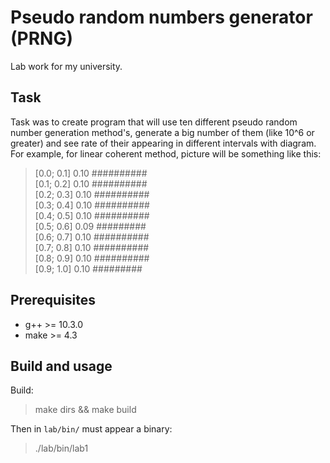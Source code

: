 # Pseudo random numbers generator (PRNG)
Lab work for my university.

## Task
Task was to create program that will use ten different pseudo random
number generation method's, generate a big number of them (like 10^6
or greater) and see rate of their appearing in different intervals 
with diagram.
For example, for linear coherent  method, picture will be something like this:
>[0.0; 0.1]      0.10    ##########  
[0.1; 0.2]      0.10    ##########  
[0.2; 0.3]      0.10    ##########  
[0.3; 0.4]      0.10    ##########  
[0.4; 0.5]      0.10    ##########  
[0.5; 0.6]      0.09    #########  
[0.6; 0.7]      0.10    ##########  
[0.7; 0.8]      0.10    ##########  
[0.8; 0.9]      0.10    ##########  
[0.9; 1.0]      0.10    #########  

## Prerequisites

- g++ >= 10.3.0
- make >= 4.3

## Build and usage
Build:
> make dirs && make build

Then in `lab/bin/` must appear a binary:

> ./lab/bin/lab1